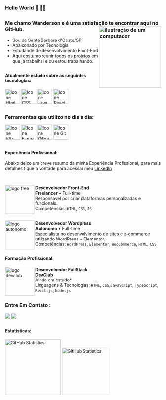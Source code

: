 ### Hello World 👋 👨‍💻
##

### Me chamo Wanderson e é uma satisfação te encontrar aqui no GitHub. <img src="https://github.com/wandersonrodriguespro/portifolio/blob/main/projetos/img-readme/img-note.png?raw=true" alt="ilustração de um computador" min-width="200px" max-width="200px" width="200px" align="right">

- Sou de Santa Barbara d'Oeste/SP
- Apaixonado por Tecnologia
- Estudande de desenvolvimento Front-End
- Aqui costumo reunir todos os projetos em que já trabalhei e ou estou trabalhando.

##

#### Atualmente estudo sobre as seguintes tecnologias:


[<img height="48px" width="48px" alt="Icone Html" src="https://github.com/wandersonrodriguespro/portifolio/blob/main/projetos/img-readme/icon-html.svg"/>](https://developer.mozilla.org/pt-BR/docs/Web/HTML)
[<img height="48px" width="48px" alt="Icone CSS" src="https://github.com/wandersonrodriguespro/portifolio/blob/main/projetos/img-readme/icon-css.svg"/>](https://developer.mozilla.org/pt-BR/docs/Web/CSS)
[<img height="48px" width="48px" alt="Icone Java Script" src="https://github.com/wandersonrodriguespro/portifolio/blob/main/projetos/img-readme/icon-js.svg"/>](https://developer.mozilla.org/pt-BR/docs/Web/JavaScript)
[<img height="48px" width="48px" alt="Icone React" src="https://github.com/wandersonrodriguespro/portifolio/blob/main/projetos/img-readme/icon-react.svg"/>](https://pt-br.react.dev)

##

### Ferramentas que utilizo no dia a dia:

[<img height="48px" width="48px" alt="Icone VS-Code" src="https://github.com/wandersonrodriguespro/portifolio/blob/main/projetos/img-readme/icon-vs_code.svg"/>](https://code.visualstudio.com)
[<img height="48px" width="48px" alt="Icone Figma" src="https://github.com/wandersonrodriguespro/portifolio/blob/main/projetos/img-readme/icon-figma.svg"/>](https://www.figma.com)
[<img height="48px" width="48px" alt="Icone GitHub" src="https://github.com/wandersonrodriguespro/portifolio/blob/main/projetos/img-readme/icon-gtihub.svg"/>](https://github.com/)
[<img height="48px" width="48px" alt="Icone Git" src="https://github.com/wandersonrodriguespro/portifolio/blob/main/projetos/img-readme/icon-git.svg"/>](https://git-scm.com)


##

#### Experiência Profissional:

Abaixo deixo um breve resumo da minha Experiência Profissional, para mais detalhes fique a vontade para acessar meu [LinkedIn](https://www.linkedin.com/in/wandersonrodriguespro/)

<br>

[<img align="left" height="94px" width="94px" alt="logo free" src="https://github.com/wandersonrodriguespro/portifolio/blob/main/projetos/img-readme/freelancer_2.png"/>](https://www.uzzipay.com/)
**Desenvolvedor Front-End**\
**Freelancer** • Full-time \
Responsável por criar plataformas personalizadas e funcionais.\
Competências: `HTML`, `CSS`, `JS`

##

[<img align="left" height="94px" width="94px" alt="logo autonomo" src="https://github.com/wandersonrodriguespro/portifolio/blob/main/projetos/img-readme/autonomo.png"/>](https://www.uzzipay.com/)
**Desenvolvedor Wordpress**\
**Autônomo** • Full-time \
Especialista no desenvolvimento de sites e e-commerce utilizando WordPress + Elementor.\
Competências: `WordPress`, `Elementor`, `WooCommerce`, `HTML`, `CSS`

##

#### Formação Profissional:

[<img align="left" height="94px" width="94px" alt="logo devclub" src="https://github.com/wandersonrodriguespro/portifolio/blob/main/projetos/img-readme/logo_devClub.jpeg"/>](https://rodolfomori.com.br/devclub/)
**Desenvolvedor FullStack** \
[**DevClub**](https://rodolfomori.com.br/devclub/) \
Ainda em estudo*\
Linguagens & Tecnologias: `HTML`, `CSS`,`JavaScript`, `TypeScript`, `React.js`, `Node.js`

##

### Entre Em Contato :

<a target="_blank" src="https://www.linkedin.com/in/wandersonrodriguespro/"><img src="https://img.shields.io/badge/LinkedIn-0077B5?style=for-the-badge&logo=linkedin&logoColor=white"/></a> <a target="_blank" href="mailto:wanderson.rodrigues.central@gmail.com"><img src="https://img.shields.io/badge/Gmail-D14836?style=for-the-badge&logo=gmail&logoColor=white"/></a>

##

#### Estatísticas:
[<img height="180px" alt="GitHub Statistics" src="https://github-readme-stats.vercel.app/api/top-langs/?username=wandersonrodriguespro&layout=compact&langs_count=7&theme=radical"/>](https://github.com/)
[<img height="153px" alt="GitHub Statistics" src="http://github-readme-streak-stats.herokuapp.com/?user=wandersonrodriguespro&amp;theme=radical"/>](https://github.com/)
